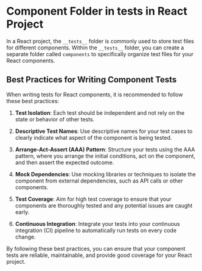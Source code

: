 # Component Folder in **tests** in React Project

In a React project, the `__tests__` folder is commonly used to store test files for different components. Within the `__tests__` folder, you can create a separate folder called `components` to specifically organize test files for your React components.

## Best Practices for Writing Component Tests

When writing tests for React components, it is recommended to follow these best practices:

1. **Test Isolation**: Each test should be independent and not rely on the state or behavior of other tests.

2. **Descriptive Test Names**: Use descriptive names for your test cases to clearly indicate what aspect of the component is being tested.

3. **Arrange-Act-Assert (AAA) Pattern**: Structure your tests using the AAA pattern, where you arrange the initial conditions, act on the component, and then assert the expected outcome.

4. **Mock Dependencies**: Use mocking libraries or techniques to isolate the component from external dependencies, such as API calls or other components.

5. **Test Coverage**: Aim for high test coverage to ensure that your components are thoroughly tested and any potential issues are caught early.

6. **Continuous Integration**: Integrate your tests into your continuous integration (CI) pipeline to automatically run tests on every code change.

By following these best practices, you can ensure that your component tests are reliable, maintainable, and provide good coverage for your React project.
